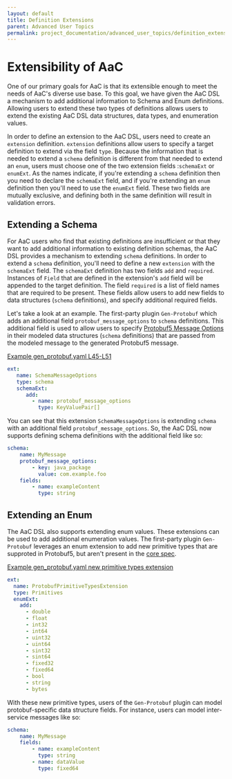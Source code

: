 ```yaml
---
layout: default
title: Definition Extensions
parent: Advanced User Topics
permalink: project_documentation/advanced_user_topics/definition_extensions
---
```


# Extensibility of AaC
One of our primary goals for AaC is that its extensible enough to meet the needs of AaC's diverse use base. To this goal, we have given the AaC DSL a mechanism to add additional information to Schema and Enum definitions. Allowing users to extend these two types of definitions allows users to extend the existing AaC DSL data structures, data types, and enumeration values.

In order to define an extension to the AaC DSL, users need to create an `extension` definition. `extension` definitions allow users to specify a target definition to extend via the field `type`. Because the information that is needed to extend a `schema` definition is different from that needed to extend an `enum`, users must choose one of the two extension fields :`schemaExt` or `enumExt`. As the names indicate, if you're extending a `schema` definition then you need to declare the `schemaExt` field, and if you're extending an `enum` definition then you'll need to use the `enumExt` field. These two fields are mutually exclusive, and defining both in the same definition will result in validation errors.

## Extending a Schema
For AaC users who find that existing definitions are insufficient or that they want to add additional information to existing definition schemas, the AaC DSL provides a mechanism to extending `schema` definitions. In order to extend a `schema` definition, you'll need to define a new `extension` with the `schemaExt` field. The `schemaExt` definition has two fields `add` and `required`. Instances of `Field` that are defined in the extension's `add` field will be appended to the target definition. The field `required` is a list of field names that are required to be present. These fields allow users to add new fields to data structures (`schema` definitions), and specify additional required fields.

Let's take a look at an example. The first-party plugin `Gen-Protobuf` which adds an additional field `protobuf_message_options` to `schema` definitions. This additional field is used to allow users to specify [Protobuf5 Message Options](https://developers.google.com/protocol-buffers/docs/proto#options) in their modeled data structures (`schema` definitions) that are passed from the modeled message to the generated Protobuf5 message.

[Example gen_protobuf.yaml L45-L51](https://github.com/jondavid-black/AaC/blob/3dfc11baf0ec8d7250608bd16caebdae837fc8af/python/src/aac/plugins/first_party/gen_protobuf/gen_protobuf.yaml#L45-L51)
```yaml
ext:
   name: SchemaMessageOptions
   type: schema
   schemaExt:
      add:
        - name: protobuf_message_options
          type: KeyValuePair[]
```

You can see that this extension `SchemaMessageOptions` is extending `schema` with an additional field `protobuf_message_options`. So, the AaC DSL now supports defining schema definitions with the additional field like so:
```yaml
schema:
    name: MyMessage
    protobuf_message_options:
        - key: java_package
          value: com.example.foo
    fields:
        - name: exampleContent
          type: string
```

## Extending an Enum
The AaC DSL also supports extending enum values. These extensions can be used to add additional enumeration values. The first-party plugin `Gen-Protobuf` leverages an enum extension to add new primitive types that are supproted in Protobuf5, but aren't present in the [core spec](https://github.com/jondavid-black/AaC/blob/main/python/src/aac/spec/spec.yaml).


[Example gen_protobuf.yaml new primitive types extension](https://github.com/jondavid-black/AaC/blob/main/python/src/aac/plugins/first_party/gen_protobuf/gen_protobuf.yaml#L26-L43)
```yaml
ext:
  name: ProtobufPrimitiveTypesExtension
  type: Primitives
  enumExt:
    add:
      - double
      - float
      - int32
      - int64
      - uint32
      - uint64
      - sint32
      - sint64
      - fixed32
      - fixed64
      - bool
      - string
      - bytes
```

With these new primitive types, users of the `Gen-Protobuf` plugin can model protobuf-specific data structure fields. For instance, users can model inter-service messages like so:

```yaml
schema:
    name: MyMessage
    fields:
        - name: exampleContent
          type: string
        - name: dataValue
          type: fixed64
```
